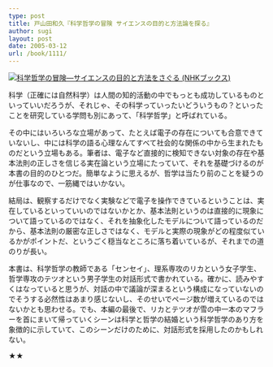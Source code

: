 ```yaml
---
type: post
title: 戸山田和久『科学哲学の冒険 サイエンスの目的と方法論を探る』
author: sugi
layout: post
date: 2005-03-12
url: /book/1111/
---
```

<a href="http://www.amazon.co.jp/exec/obidos/ASIN/4140910224/chezsugi-22/ref=nosim/" name="amazletlink" target="_blank"><img src="http://ecx.images-amazon.com/images/I/51K7TVQHJAL.jpg" alt="科学哲学の冒険―サイエンスの目的と方法をさぐる (NHKブックス)" style="border: none;" class="alignleft"/></a>

科学（正確には自然科学）は人間の知的活動の中でもっとも成功しているものといっていいだろうが、それじゃ、その科学っていったいどういうもの？といったことを研究している学問も別にあって、「科学哲学」と呼ばれている。

その中にはいろいろな立場があって、たとえば電子の存在についても合意できていないし、中には科学の語る心理なんてすべて社会的な関係の中から生まれたものだという立場もある。筆者は、電子など直接的に検知できない対象の存在や基本法則の正しさを信じる実在論という立場にたっていて、それを基礎づけるのが本書の目的のひとつだ。簡単なように思えるが、哲学は当たり前のことを疑うのが仕事なので、一筋縄ではいかない。

結局は、観察するだけでなく実験などで電子を操作できているということは、実在しているといっていいのではないかとか、基本法則というのは直接的に現象について語っているのではなく、それを抽象化したモデルについて語っているのだから、基本法則の厳密な正しさではなく、モデルと実際の現象がどの程度似ているかがポイントだ、というごく穏当なところに落ち着いているが、それまでの道のりが長い。

本書は、科学哲学の教師である「センセイ」、理系専攻のリカという女子学生、哲学専攻のテツオという男子学生の対話形式で書かれている。確かに、読みやすくはなっていると思うが、対話の中で議論が深まるという構成になっていないのでそうする必然性はあまり感じないし、そのせいでページ数が増えているのではないかとも思わせる。でも、本編の最後で、リカとテツオが雪の中一本のマフラーを首にまいて帰っていくシーンは科学と哲学の結婚という科学哲学のあり方を象徴的に示していて、このシーンだけのために、対話形式を採用したのかもしれない。

★★
